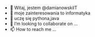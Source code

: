 - 👋 Witaj, jestem @damianowskiIT 
- 👀 moje zainteresowania to informatyka
- 🌱 uczę się pythona,java
- 💞️ I’m looking to collaborate on ...
- 📫 How to reach me ...

<!---
damianowskiIT/damianowskiIT is a ✨ special ✨ repository because its `README.md` (this file) appears on your GitHub profile.
You can click the Preview link to take a look at your changes.
--->
